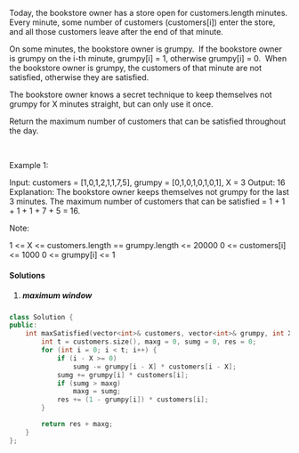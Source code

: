 Today, the bookstore owner has a store open for customers.length minutes.  Every minute, some number of customers (customers[i]) enter the store, and all those customers leave after the end of that minute.

On some minutes, the bookstore owner is grumpy.  If the bookstore owner is grumpy on the i-th minute, grumpy[i] = 1, otherwise grumpy[i] = 0.  When the bookstore owner is grumpy, the customers of that minute are not satisfied, otherwise they are satisfied.

The bookstore owner knows a secret technique to keep themselves not grumpy for X minutes straight, but can only use it once.

Return the maximum number of customers that can be satisfied throughout the day.

 

Example 1:

Input: customers = [1,0,1,2,1,1,7,5], grumpy = [0,1,0,1,0,1,0,1], X = 3
Output: 16
Explanation: The bookstore owner keeps themselves not grumpy for the last 3 minutes. 
The maximum number of customers that can be satisfied = 1 + 1 + 1 + 1 + 7 + 5 = 16.
 

Note:

1 <= X <= customers.length == grumpy.length <= 20000
0 <= customers[i] <= 1000
0 <= grumpy[i] <= 1

#### Solutions

1. ##### maximum window

```cpp
class Solution {
public:
    int maxSatisfied(vector<int>& customers, vector<int>& grumpy, int X) {
        int t = customers.size(), maxg = 0, sumg = 0, res = 0;
        for (int i = 0; i < t; i++) {
            if (i - X >= 0)
                sumg -= grumpy[i - X] * customers[i - X];
            sumg += grumpy[i] * customers[i];
            if (sumg > maxg)
                maxg = sumg;
            res += (1 - grumpy[i]) * customers[i];
        }

        return res + maxg;
    }
};
```